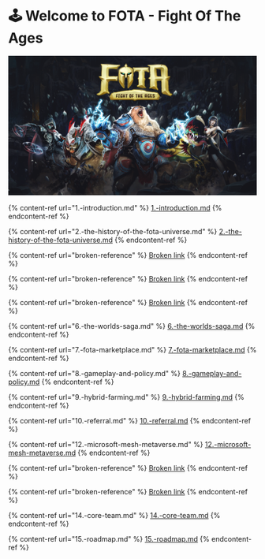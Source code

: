 # 🕹 Welcome to FOTA - Fight Of The Ages

![](.gitbook/assets/POSTER.png)

{% content-ref url="1.-introduction.md" %}
[1.-introduction.md](1.-introduction.md)
{% endcontent-ref %}

{% content-ref url="2.-the-history-of-the-fota-universe.md" %}
[2.-the-history-of-the-fota-universe.md](2.-the-history-of-the-fota-universe.md)
{% endcontent-ref %}

{% content-ref url="broken-reference" %}
[Broken link](broken-reference)
{% endcontent-ref %}

{% content-ref url="broken-reference" %}
[Broken link](broken-reference)
{% endcontent-ref %}

{% content-ref url="broken-reference" %}
[Broken link](broken-reference)
{% endcontent-ref %}

{% content-ref url="6.-the-worlds-saga.md" %}
[6.-the-worlds-saga.md](6.-the-worlds-saga.md)
{% endcontent-ref %}

{% content-ref url="7.-fota-marketplace.md" %}
[7.-fota-marketplace.md](7.-fota-marketplace.md)
{% endcontent-ref %}

{% content-ref url="8.-gameplay-and-policy.md" %}
[8.-gameplay-and-policy.md](8.-gameplay-and-policy.md)
{% endcontent-ref %}

{% content-ref url="9.-hybrid-farming.md" %}
[9.-hybrid-farming.md](9.-hybrid-farming.md)
{% endcontent-ref %}

{% content-ref url="10.-referral.md" %}
[10.-referral.md](10.-referral.md)
{% endcontent-ref %}

{% content-ref url="12.-microsoft-mesh-metaverse.md" %}
[12.-microsoft-mesh-metaverse.md](12.-microsoft-mesh-metaverse.md)
{% endcontent-ref %}

{% content-ref url="broken-reference" %}
[Broken link](broken-reference)
{% endcontent-ref %}

{% content-ref url="broken-reference" %}
[Broken link](broken-reference)
{% endcontent-ref %}

{% content-ref url="14.-core-team.md" %}
[14.-core-team.md](14.-core-team.md)
{% endcontent-ref %}

{% content-ref url="15.-roadmap.md" %}
[15.-roadmap.md](15.-roadmap.md)
{% endcontent-ref %}
